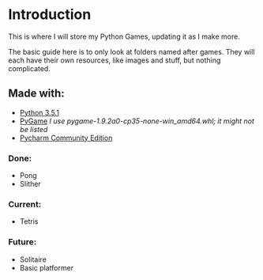 # Introduction
This is where I will store my Python Games, updating it as I make more.

The basic guide here is to only look at folders named after games. They will each have their own resources, like images
and stuff, but nothing complicated.

## Made with:
* [Python 3.5.1](https://www.python.org/downloads/)
* [PyGame](http://pygame.org/download.shtml) *I use pygame-1.9.2a0-cp35-none-win_amd64.whl; it might not be listed*
* [Pycharm Community Edition](https://www.jetbrains.com/pycharm/download/#section=windows)


### Done:
* Pong
* Slither

### Current:
* Tetris

### Future:
* Solitaire
* Basic platformer

